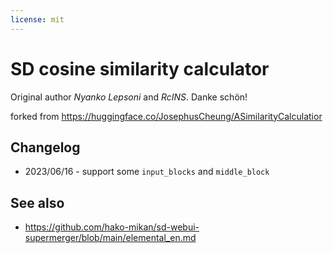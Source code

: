 ```yaml
---
license: mit
---
```


# SD cosine similarity calculator

Original author *Nyanko Lepsoni* and *RcINS*. Danke schön!

forked from https://huggingface.co/JosephusCheung/ASimilarityCalculatior

## Changelog
 * 2023/06/16 - support some `input_blocks` and `middle_block`

## See also
 * https://github.com/hako-mikan/sd-webui-supermerger/blob/main/elemental_en.md
